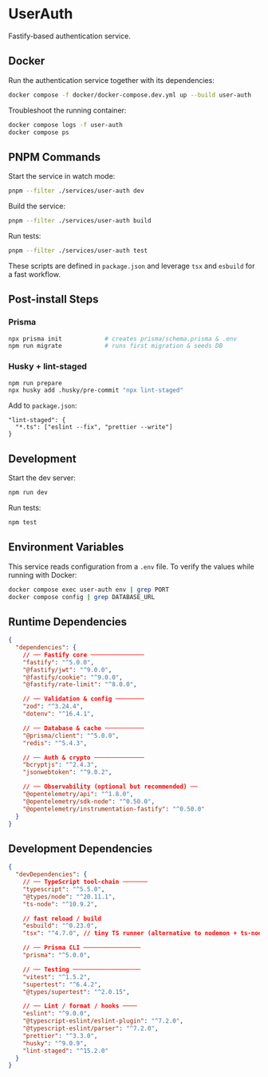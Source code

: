 # UserAuth

Fastify-based authentication service.

## Docker

Run the authentication service together with its dependencies:

```bash
docker compose -f docker/docker-compose.dev.yml up --build user-auth
```

Troubleshoot the running container:

```bash
docker compose logs -f user-auth
docker compose ps
```

## PNPM Commands

Start the service in watch mode:

```bash
pnpm --filter ./services/user-auth dev
```

Build the service:

```bash
pnpm --filter ./services/user-auth build
```

Run tests:

```bash
pnpm --filter ./services/user-auth test
```

These scripts are defined in `package.json` and leverage `tsx` and `esbuild` for a fast workflow.

## Post-install Steps

### Prisma

```bash
npx prisma init            # creates prisma/schema.prisma & .env
npm run migrate            # runs first migration & seeds DB
```

### Husky + lint-staged

```bash
npm run prepare
npx husky add .husky/pre-commit "npx lint-staged"
```

Add to `package.json`:

```jsonc
"lint-staged": {
  "*.ts": ["eslint --fix", "prettier --write"]
}
```

## Development

Start the dev server:

```bash
npm run dev
```

Run tests:

```bash
npm test
```

## Environment Variables

This service reads configuration from a `.env` file. To verify the values while running with Docker:

```bash
docker compose exec user-auth env | grep PORT
docker compose config | grep DATABASE_URL
```

## Runtime Dependencies

```json
{
  "dependencies": {
    // ── Fastify core ───────────────
    "fastify": "^5.0.0",
    "@fastify/jwt": "^9.0.0",
    "@fastify/cookie": "^9.0.0",
    "@fastify/rate-limit": "^8.0.0",

    // ── Validation & config ────────
    "zod": "^3.24.4",
    "dotenv": "^16.4.1",

    // ── Database & cache ───────────
    "@prisma/client": "^5.0.0",
    "redis": "^5.4.3",

    // ── Auth & crypto ──────────────
    "bcryptjs": "^2.4.3",
    "jsonwebtoken": "^9.0.2",

    // ── Observability (optional but recommended) ──
    "@opentelemetry/api": "^1.8.0",
    "@opentelemetry/sdk-node": "^0.50.0",
    "@opentelemetry/instrumentation-fastify": "^0.50.0"
  }
}
```

## Development Dependencies

```json
{
  "devDependencies": {
    // ── TypeScript tool-chain ───────
    "typescript": "^5.5.0",
    "@types/node": "^20.11.1",
    "ts-node": "^10.9.2",

    // fast reload / build
    "esbuild": "^0.23.0",
    "tsx": "^4.7.0", // tiny TS runner (alternative to nodemon + ts-node-dev)

    // ── Prisma CLI ────────────────
    "prisma": "^5.0.0",

    // ── Testing ───────────────────
    "vitest": "^1.5.2",
    "supertest": "^6.4.2",
    "@types/supertest": "^2.0.15",

    // ── Lint / format / hooks ────
    "eslint": "^9.0.0",
    "@typescript-eslint/eslint-plugin": "^7.2.0",
    "@typescript-eslint/parser": "^7.2.0",
    "prettier": "^3.3.0",
    "husky": "^9.0.9",
    "lint-staged": "^15.2.0"
  }
}
```
